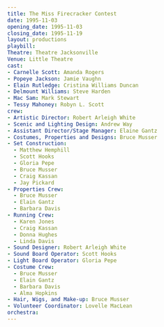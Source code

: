 ```yaml
---
title: The Miss Firecracker Contest
date: 1995-11-03
opening_date: 1995-11-03
closing_date: 1995-11-19
layout: productions
playbill:
Theatre: Theatre Jacksonville
Venue: Little Theatre
cast:
- Carnelle Scott: Amanda Rogers
- Popeye Jackson: Jamie Vaughn
- Elain Rutledge: Cristina Williams Duncan
- Delmount Williams: Steve Harden
- Mac Sam: Mark Stewart
- Tessy Mahoney: Robyn L. Scott
crew:
- Artistic Director: Robert Arleigh White
- Scenic and Lighting Design: Andrew Way
- Assistant Director/Stage Manager: Elaine Gantz
- Costumes, Properties and Designs: Bruce Musser
- Set Construction:
  - Matthew Hemphill
  - Scott Hooks
  - Gloria Pepe
  - Bruce Musser
  - Craig Kassan
  - Jay Pickard
- Properties Crew:
  - Bruce Musser
  - Elain Gantz
  - Barbara Davis
- Running Crew:
  - Karen Jones
  - Craig Kassan
  - Donna Hughes
  - Linda Davis
- Sound Designer: Robert Arleigh White
- Sound Board Operator: Scott Hooks
- Light Board Operator: Gloria Pepe
- Costume Crew:
  - Bruce Musser
  - Elain Gantz
  - Barbara Davis
  - Alma Hopkins
- Hair, Wigs, and Make-up: Bruce Musser
- Volunteer Coordinator: Lovelle MacLean
orchestra:
---
```


